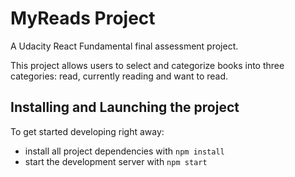 # MyReads Project
A Udacity React Fundamental final assessment project.

This project allows users to select and categorize books into three categories: read, currently reading and want to read.

## Installing and Launching the project

To get started developing right away:

* install all project dependencies with `npm install`
* start the development server with `npm start`
